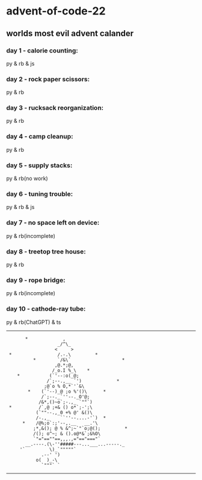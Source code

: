 # advent-of-code-22

## worlds most evil advent calander 

### day 1 - calorie counting:
py & rb & js

### day 2 - rock paper scissors:
py & rb

### day 3 - rucksack reorganization:
py & rb

### day 4 - camp cleanup:
py & rb

### day 5 - supply stacks:
py & rb(no work)

### day 6 - tuning trouble:
py & rb & js

### day 7 - no space left on device:
py & rb(incomplete)

### day 8 - treetop tree house:
py & rb

### day 9 - rope bridge:
py & rb(incomplete)

### day 10 - cathode-ray tube:
py & rb(ChatGPT) & ts

------------------------------------------------
           *             ,
                       _/^\_
                      <     >
     *                 /.-.\         *
              *        `/&\`                   *
                      ,@.*;@,
                     /_o.I %_\    *
        *           (`'--:o(_@;
                   /`;--.,__ `')             *
                  ;@`o % O,*`'`&\
            *    (`'--)_@ ;o %'()\      *
                 /`;--._`''--._O'@;
                /&*,()~o`;-.,_ `""`)
     *          /`,@ ;+& () o*`;-';\
               (`""--.,_0 +% @' &()\
               /-.,_    ``''--....-'`)  *
          *    /@%;o`:;'--,.__   __.'\
              ;*,&(); @ % &^;~`"`o;@();         *
              /(); o^~; & ().o@*&`;&%O\
              `"="==""==,,,.,="=="==="`
           __.----.(\-''#####---...___...-----._
         '`         \)_`"""""`
                 .--' ')
               o(  )_-\
                 `"""` `
------------------------------------------------

